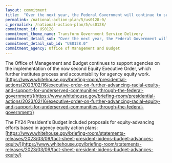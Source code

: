 ```yaml
---
layout: commitment
title:  "Over the next year, the Federal Government will continue to support agencies as they implement their equity action plans."
permalink: /national-action-plan/5/us0128-0/
c_permalink: /national-action-plan/5/us0128/
commitment_id: US0128
commitment_theme_name: Transform Government Service Delivery
commitment_detail_sub: "Over the next year, the Federal Government will continue to support agencies as they implement their equity action plans."
commitment_detail_sub_id: "US0128.0"
commitment_agency: Office of Management and Budget
---
```


The Office of Management and Budget continues to support agencies on the implementation of the now second Equity Executive Order, which further institutes process and accountability for agency equity work. 
[https://www.whitehouse.gov/briefing-room/presidential-actions/2023/02/16/executive-order-on-further-advancing-racial-equity-and-support-for-underserved-communities-through-the-federal-government/](https://www.whitehouse.gov/briefing-room/presidential-actions/2023/02/16/executive-order-on-further-advancing-racial-equity-and-support-for-underserved-communities-through-the-federal-government/)

The FY24 President's Budget included proposals for equity-advancing efforts based in agency equity action plans: [https://www.whitehouse.gov/briefing-room/statements-releases/2023/03/09/fact-sheet-president-bidens-budget-advances-equity/](https://www.whitehouse.gov/briefing-room/statements-releases/2023/03/09/fact-sheet-president-bidens-budget-advances-equity/)
